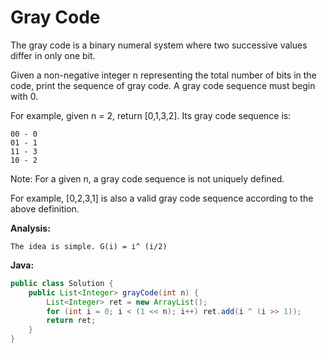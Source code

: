 # Gray Code

The gray code is a binary numeral system where two successive values differ in only one bit.

Given a non-negative integer n representing the total number of bits in the code, print the sequence of gray code. A gray code sequence must begin with 0.

For example, given n = 2, return [0,1,3,2]. Its gray code sequence is:

    00 - 0
    01 - 1
    11 - 3
    10 - 2

Note:
For a given n, a gray code sequence is not uniquely defined.

For example, [0,2,3,1] is also a valid gray code sequence according to the above definition.

**Analysis:**
```
The idea is simple. G(i) = i^ (i/2)
```

**Java:**
```java
public class Solution {
    public List<Integer> grayCode(int n) {
        List<Integer> ret = new ArrayList();
        for (int i = 0; i < (1 << n); i++) ret.add(i ^ (i >> 1));
        return ret;
    }
}
```
